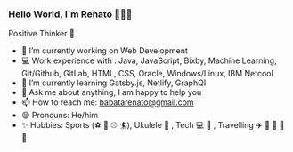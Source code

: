 ### Hello World, I'm Renato 👋👨‍💻 
Positive Thinker :star2:

- 🔭 I’m currently working on Web Development
- :computer: Work experience with : Java, JavaScript, Bixby, Machine Learning, Git/Github, GitLab, HTML, CSS, Oracle, Windows/Linux, IBM Netcool
- :blue_book: I’m currently learning Gatsby.js, Netlify, GraphQl 
- 💬 Ask me about anything, I am happy to help you
- 📫 How to reach me: babatarenato@gmail.com
- 😄 Pronouns: He/him
- :sparkles: Hobbies: Sports (:soccer: :basketball: :baseball: :surfer:), Ukulele :musical_score: , Tech :computer: :iphone: , Travelling :airplane: :tram: :car: :bus: :ship:
